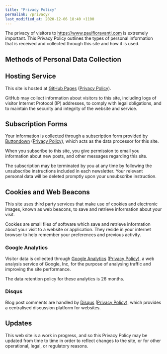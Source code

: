 ```yaml
---
title: "Privacy Policy"
permalink: /privacy/
last_modified_at: 2020-12-06 18:40 +1100
---
```


The privacy of visitors to <https://www.paulfioravanti.com> is extremely
important.  This Privacy Policy outlines the types of personal information that
is received and collected through this site and how it is used.

## Methods of Personal Data Collection

## Hosting Service

This site is hosted at [GitHub Pages][]
([Privacy Policy][GitHub Pages Privacy Policy]).

GitHub may collect information about visitors to this site, including logs of
visitor Internet Protocol (IP) addresses, to comply with legal obligations, and
to maintain the security and integrity of the website and service.

## Subscription Forms

Your information is collected through a subscription form provided by
[Buttondown][] ([Privacy Policy][Buttondown Privacy Policy]), which acts as the
data processor for this site.

When you subscribe to this site, you give permission to email you information
about new posts, and other messages regarding this site.

The subscription may be terminated by you at any time by following the
unsubscribe instructions included in each newsletter. Your relevant personal
data will be deleted promptly upon your unsubscribe instruction.

## Cookies and Web Beacons

This site uses third party services that make use of cookies and electronic
images, known as web beacons, to save and retrieve information about your visit.

Cookies are small files of software which save and retrieve information about
your visit to a website or application. They reside in your internet browser to
help remember your preferences and previous activity.

### Google Analytics

Visitor data is collected through [Google Analytics][]
([Privacy Policy][Google Analytics Privacy Policy]), a web analysis service of
Google, Inc, for the purpose of analysing traffic and improving the site
performance.

The data retention policy for these analytics is 26 months.

### Disqus

Blog post comments are handled by [Disqus][]
([Privacy Policy][Disqus Privacy Policy]), which provides a centralised
discussion platform for websites.

## Updates

This web site is a work in progress, and so this Privacy Policy may be updated
from time to time in order to reflect changes to the site, or for other
operational, legal, or regulatory reasons.

[Buttondown]: https://buttondown.email
[Buttondown Privacy Policy]: https://buttondown.email/privacy
[Disqus]: https://disqus.com/
[Disqus Privacy Policy]: https://help.disqus.com/en/articles/1717103-disqus-privacy-policy
[GitHub Pages]: https://pages.github.com/
[GitHub Pages Privacy Policy]: https://docs.github.com/en/free-pro-team@latest/github/site-policy/github-privacy-statement#github-pages
[Google Analytics]: https://analytics.google.com/analytics/web/
[Google Analytics Privacy Policy]: https://policies.google.com/privacy
